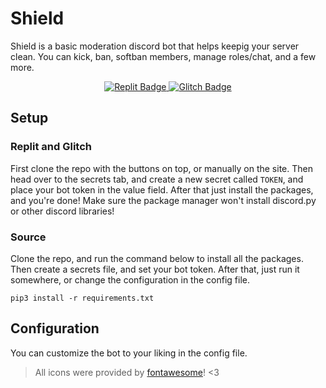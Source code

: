 # Shield
Shield is a basic moderation discord bot that helps keepig your server clean. You can kick, ban, softban members, manage roles/chat, and a few more.

<div id="badges", align="center">
  <a href="https://repl.it/github/tibor309/shield">
    <img src="https://img.shields.io/badge/Replit-F26207.svg?style=for-the-badge&logo=Replit&logoColor=white&label=Run on" alt="Replit Badge"/>
  </a>
  <a href="https://glitch.com/edit/#!/import/github/tibor309/shield">
    <img src="https://img.shields.io/badge/Glitch-3333FF.svg?style=for-the-badge&logo=Glitch&logoColor=white&label=Remix on" alt="Glitch Badge"/>
  </a>
</div>

## Setup
### Replit and Glitch
First clone the repo with the buttons on top, or manually on the site. Then head over to the secrets tab, and create a new secret called `TOKEN`, and place your bot token in the value field. After that just install the packages, and you're done! Make sure the package manager won't install discord.py or other discord libraries!

### Source
Clone the repo, and run the command below to install all the packages. Then create a secrets file, and set your bot token. After that, just run it somewhere, or change the configuration in the config file.
```
pip3 install -r requirements.txt
```

## Configuration
You can customize the bot to your liking in the config file.

> All icons were provided by [fontawesome](https://fontawesome.com/)! <3
